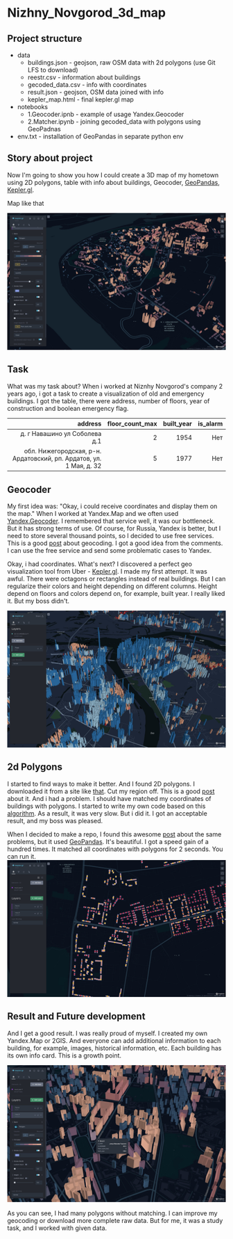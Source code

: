 # Nizhny_Novgorod_3d_map

## Project structure
 - data
    * buildings.json - geojson, raw OSM data with 2d polygons (use Git LFS to download)
    * reestr.csv - information about buildings
    * gecoded_data.csv - info with coordinates
    * result.json - geojson, OSM data joined with info
    * kepler_map.html - final kepler.gl map
 - notebooks
    * 1.Geocoder.ipnb - example of usage Yandex.Geocoder
    * 2.Matcher.ipynb - joining gecoded_data with polygons using GeoPadnas
- env.txt - installation of GeoPandas in separate python env


## Story about project


Now I'm going to show you how I could create a 3D map of my hometown using 2D polygons, table with info about buildings, Geocoder, [GeoPandas](https://geopandas.org), [Kepler.gl](https://kepler.gl/). 

Map like that

![plot](./images/tg_image_904392159.jpeg)

## Task

What was my task about? When i worked at Niznhy Novgorod's company 2 years ago, i got a task to create a visualization of old and emergency buildings. I got the table, there were address, number of floors, year of construction and boolean emergency flag.

| address | floor_count_max | built_year | is_alarm |
|-------------------------------------------------------------------:|----------------:| ----------:| --------:|
| д. г Навашино ул Соболева д.1 | 2 | 1954 | Нет |
| обл. Нижегородская, р-н. Ардатовский, рп. Ардатов, ул. 1 Мая, д. 32 | 5 | 1977 | Нет |

## Geocoder
My first idea was: "Okay, i could receive coordinates and display them on the map." When I worked at Yandex.Map and we often used [Yandex.Geocoder](https://yandex.com/dev/maps/geocoder/). I remembered that service well, it was our bottleneck. But it has strong terms of use. Of course, for Russia, Yandex is better, but I need to store several thousand points, so I decided to use free services. This is a good [post](https://habr.com/ru/post/499990/) about geocoding. I got a good idea from the comments. I can use the free service and send some problematic cases to Yandex.

Okay, i had coordinates. What's next? I discovered a perfect geo visualization tool from Uber - [Kepler.gl](https://kepler.gl/). I made my first attempt. It was awful. There were octagons or rectangles instead of real buildings. But I can regularize their colors and height depending on different columns. Height depend on floors and colors depend on, for example, built year. I really liked it. But my boss didn't.

![plot](./images/tg_image_3405547530.jpeg)

## 2d Polygons
I started to find ways to make it better. And I found 2D polygons. I downloaded it from a site like [that](http://download.geofabrik.de/russia/volga-fed-district.html). Cut my region off. This is a good [post](https://habr.com/ru/post/463251/) about it. And i had a problem. I should have matched my coordinates of buildings with polygons. I started to write my own code based on this [algorithm](https://en.wikipedia.org/wiki/Point_in_polygon). As a result, it was very slow. But i did it. I got an acceptable result, and my boss was pleased.

When I decided to make a repo, I found this awesome [post](https://www.matecdev.com/posts/point-in-polygon.html#use-the-optimized-pygeos-library) about the same problems, but it used [GeoPandas](https://geopandas.org). It's beautiful. I got a speed gain of a hundred times. It matched all coordinates with polygons for 2 seconds. You can run it.![plot](./images/tg_image_1843960831.jpeg)

## Result and Future development
And I get a good result. I was really proud of myself. I created my own Yandex.Map or 2GIS. And everyone can add additional information to each building, for example, images, historical information, etc. Each building has its own info card. This is a growth point.

![plot](./images/tg_image_2045718996.jpeg)

As you can see, I had many polygons without matching. I can improve my geocoding or download more complete raw data. But for me, it was a study task, and I worked with given data.
